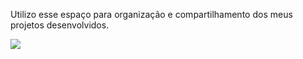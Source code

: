 Utilizo esse espaço para organização e compartilhamento dos meus projetos desenvolvidos.



![](https://media1.tenor.com/m/_4xCiEhhoZsAAAAd/dog-smile.gif) 
